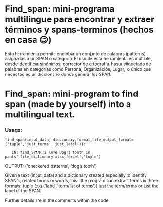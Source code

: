 # Find_span: mini-programa multilingue para encontrar y extraer términos y spans-terminos (hechos en casa :blush:)
Esta herramienta permite englobar un conjunto de palabras (patterns) asignadas a un SPAN o categoría. El uso de esta herramienta es multiple, desde identificar sinónimos,  corrector de ortografía, hasta etiquetado de palabras en categorías como Persona, Organización, Lugar, lo único que necesitas es un diccionario donde generar los SPAN.

# Find_span: mini-program to find span (made by yourself) into a multilingual text.

### Usage:
    find_span(input_data, diccionary,format_file,output_format=('tuple','just_terms','just_label')):
    
       IN: find_SPAN('i love Dog’s tooth in pants',file_dictionary.xlsx,'excel','tuple')
   OUTPUT: ('checkered patterns', 'dog’s tooth')

Given a text (input_data) and a dictionary created especially to identify SPAN's, related terms or words, this little program can extract terms in three formats: tuple (e.g ('label','term/list of terms')),just the term/terms or just the  label of the SPAN. 

Further details are in the comments within the code.
